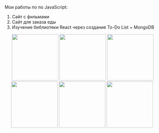Мои работы по по JavaScript:
1. Сайт с фильмами
2. Сайт для заказа еды 
3. Изучение библиотеки React через создание To-Do List + MongoDB

<div align="center">
  <img src="https://github.com/tatvladna/devicon/blob/master/icons/javascript/javascript-original.svg" width="150" height="150" alt=""/>
  <img src="https://github.com/tatvladna/devicon/blob/master/icons/html5/html5-original-wordmark.svg" width="150" height="150" alt=""/>
  <img src="https://github.com/tatvladna/devicon/blob/master/icons/css3/css3-original-wordmark.svg" width="150" height="150" alt=""/>
  <img src="https://github.com/tatvladna/devicon/blob/master/icons/react/react-original.svg" width="150" height="150" alt=""/>
  <img src="https://github.com/tatvladna/devicon/blob/master/icons/mongodb/mongodb-original-wordmark.svg" width="150" height="150" alt=""/>
  <img src="https://github.com/tatvladna/devicon/blob/master/icons/nodejs/nodejs-original-wordmark.svg" title="NodeJS" width="150" height="150" alt=""/>&nbsp;
</div>
